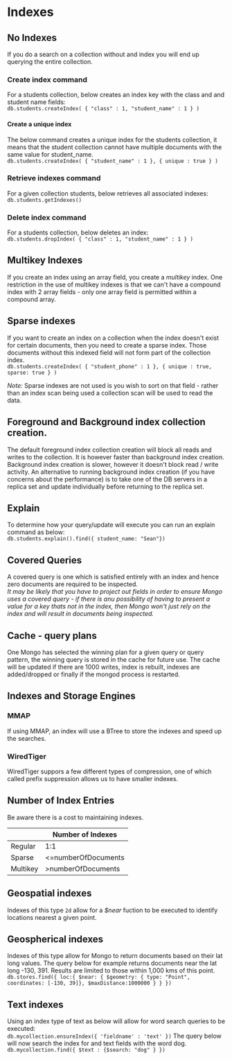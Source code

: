 # Indexes

## No Indexes
If you do a search on a collection without and index you will end up querying the entire collection. 

### Create index command
For a students collection, below creates an index key with the class and and student name fields:<br>
`db.students.createIndex( { "class" : 1, "student_name" : 1 } )`

#### Create a unique index
The below command creates a unique index for the students collection, it means that the student collection cannot have multiple documents with the same value for student_name.<br>
`db.students.createIndex( { "student_name" : 1 }, { unique : true } )`

### Retrieve indexes command
For a given collection students, below retrieves all associated indexes:<br>
`db.students.getIndexes()`

### Delete index command
For a students collection, below deletes an index:<br>
`db.students.dropIndex( { "class" : 1, "student_name" : 1 } )`

## Multikey Indexes
If you create an index using an array field, you create a *multikey* index. One restriction in the use of multikey indexes is that we can't have a compound index with 2 array fields - only one array field is permitted within a compound array.

## Sparse indexes
If you want to create an index on a collection when the index doesn't exist for certain documents, then you need to create a sparse index. Those documents without this indexed field will not form part of the collection index.<br>
`db.students.createIndex( { "student_phone" : 1 }, { unique : true, sparse: true } )`

*Note:* Sparse indexes are not used is you wish to sort on that field - rather than an index scan being used a collection scan will be used to read the data.

## Foreground and Background index collection creation.
The default foreground index collection creation will block all reads and writes to the collection. It is however faster than background index creation. Background index creation is slower, however it doesn't block read / write activity. An alternative to running background index creation (if you have concerns about the performance) is to take one of the DB servers in a replica set and update individually before returning to the replica set.

## Explain
To determine how your query/update will execute you can run an explain command as below:<br>
`db.students.explain().find({ student_name: "Sean"})`

## Covered Queries
A covered query is one which is satisfied entirely with an index and hence zero documents are required to be inspected.<br>
*It may be likely that you have to project out fields in order to ensure Mongo uses a covered query - if there is anu possibility of having to present a value for a key thats not in the index, then Mongo won't just rely on the index and will result in documents being inspected.*

## Cache - query plans
One Mongo has selected the winning plan for a given query or query pattern, the winning query is stored in the cache for future use. The cache will be updated if there are 1000 writes, index is rebuilt, indexes are added/dropped or finally if the mongod process is restarted.

## Indexes and Storage Engines

### MMAP
If using MMAP, an index will use a BTree to store the indexes and speed up the searches.
### WiredTiger
WiredTiger suppors a few different types of compression, one of which called prefix suppression allows us to have smaller indexes.

## Number of Index Entries
Be aware there is a cost to maintaining indexes. 

|                |Number of Indexes|
|----------------|--------------|
|Regular|1:1|
|Sparse|<=numberOfDocuments|
|Multikey|>numberOfDocuments|

## Geospatial indexes
Indexes of this type `2d` allow for a *$near* fuction to be executed to identify locations nearest a given point.

## Geospherical indexes
Indexes of this type allow for Mongo to return documents based on their lat long values. The query below for example returns documents near the lat long -130, 391. Results are limited to those within 1,000 kms of this point.<br>
`db.stores.find({ loc:{ $near: { $geometry: { type: "Point", coordinates: [-130, 39]}, $maxDistance:1000000 } } })`

## Text indexes

Using an index type of text as below will allow for word search queries to be executed: <br>
`db.mycollection.ensureIndex({ 'fieldname' : 'text' })`
The query below will now search the index for and text fields with the word dog.<br>
`db.mycollection.find({ $text : {$search: "dog" } })`

